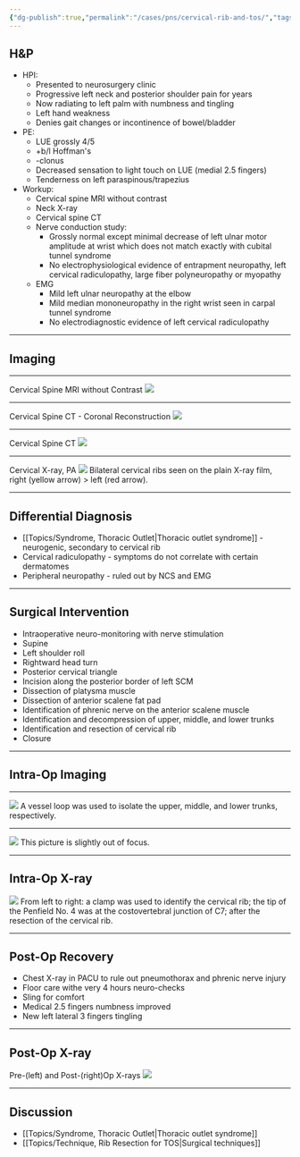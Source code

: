 ```yaml
---
{"dg-publish":true,"permalink":"/cases/pns/cervical-rib-and-tos/","tags":["TOS","PNS","rib"],"created":"2023-05-23T18:36:27.000-07:00","updated":"2023-12-27T14:14:39.804-08:00"}
---
```



## H&P

- HPI: 
	- Presented to neurosurgery clinic
	- Progressive left neck and posterior shoulder pain for years
	- Now radiating to left palm with numbness and tingling
	- Left hand weakness
	- Denies gait changes or incontinence of bowel/bladder
- PE: 
	- LUE grossly 4/5
	- +b/l Hoffman's
	- -clonus
	- Decreased sensation to light touch on LUE (medial 2.5 fingers)
	- Tenderness on left paraspinous/trapezius
- Workup: 
	- Cervical spine MRI without contrast
	- Neck X-ray
	- Cervical spine CT
	- Nerve conduction study:
		- Grossly normal except minimal decrease of left ulnar motor amplitude at wrist which does not match exactly with cubital tunnel syndrome
		- No electrophysiological evidence of entrapment neuropathy, left cervical radiculopathy, large fiber polyneuropathy or myopathy
	- EMG
		- Mild left ulnar neuropathy at the elbow
		- Mild median mononeuropathy in the right wrist seen in carpal tunnel syndrome
		- No electrodiagnostic evidence of left cervical radiculopathy

---

## Imaging

---

Cervical Spine MRI without Contrast 
![](https://i.imgur.com/4Q34u6w.jpg)

---

Cervical Spine CT - Coronal Reconstruction
![](https://i.imgur.com/tZjS90E.png)

---

Cervical Spine CT
![](https://i.imgur.com/a6qAuUC.png)

---

Cervical X-ray, PA
![](https://i.imgur.com/wH7cgjw.png)
Bilateral cervical ribs seen on the plain X-ray film, right (yellow arrow) > left (red arrow).

---

## Differential Diagnosis

- [[Topics/Syndrome, Thoracic Outlet\|Thoracic outlet syndrome]] - neurogenic, secondary to cervical rib
- Cervical radiculopathy - symptoms do not correlate with certain dermatomes
- Peripheral neuropathy - ruled out by NCS and EMG

---

## Surgical Intervention

- Intraoperative neuro-monitoring with nerve stimulation
- Supine
- Left shoulder roll
- Rightward head turn
- Posterior cervical triangle
- Incision along the posterior border of left SCM
- Dissection of platysma muscle
- Dissection of anterior scalene fat pad
- Identification of phrenic nerve on the anterior scalene muscle
- Identification and decompression of upper, middle, and lower trunks
- Identification and resection of cervical rib
- Closure

---

## Intra-Op Imaging

---

![](https://i.imgur.com/1Wv56nT.jpg)
A vessel loop was used to isolate the upper, middle, and lower trunks, respectively.

---

![](https://i.imgur.com/BrBXpyf.jpg)
This picture is slightly out of focus.

---

## Intra-Op X-ray

![](https://i.imgur.com/cURCJVZ.jpg)
From left to right: a clamp was used to identify the cervical rib; the tip of the Penfield No. 4 was at the costovertebral junction of C7; after the resection of the cervical rib.

---

## Post-Op Recovery

- Chest X-ray in PACU to rule out pneumothorax and phrenic nerve injury
- Floor care withe very 4 hours neuro-checks
- Sling for comfort
- Medical 2.5 fingers numbness improved
- New left lateral 3 fingers tingling

---

## Post-Op X-ray

Pre-(left) and Post-(right)Op X-rays
![](https://i.imgur.com/Wk0ePBj.png)

---

## Discussion

- [[Topics/Syndrome, Thoracic Outlet\|Thoracic outlet syndrome]]
- [[Topics/Technique, Rib Resection for TOS\|Surgical techniques]]

